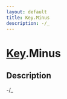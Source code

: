```yaml
---
layout: default
title: Key.Minus
description: -/_
---
```

# [Key]({{site.url}}/Pages/Reference/Key.html).Minus

## Description
-/_

